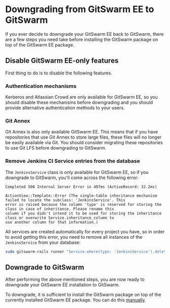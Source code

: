 # Downgrading from GitSwarm EE to GitSwarm

If you ever decide to downgrade your GitSwarm EE back to GitSwarm, there
are a few steps you need take before installing the GitSwarm package on top
of the GitSwarm EE package.

## Disable GitSwarm EE-only features

First thing to do is to disable the following features.

### Authentication mechanisms

Kerberos and Atlassian Crowd are only available for GitSwarm EE, so you
should disable these mechanisms before downgrading and you should provide
alternative authentication methods to your users.

### Git Annex

Git Annex is also only available GitSwarm EE. This means that if you have
repositories that use Git Annex to store large files, these files will
no longer be easily available via Git. You should consider migrating these
repositories to use Git LFS before downgrading to GitSwarm.

### Remove Jenkins CI Service entries from the database

The `JenkinsService` class is only available for GitSwarm EE, so if you
downgrade to GitSwarm, you'll come across the following error:

```
Completed 500 Internal Server Error in 497ms (ActiveRecord: 32.2ms)

ActionView::Template::Error (The single-table inheritance mechanism failed to locate the subclass: 'JenkinsService'. This
error is raised because the column 'type' is reserved for storing the class in case of inheritance. Please rename this
column if you didn't intend it to be used for storing the inheritance class or overwrite Service.inheritance_column to
use another column for that information.)
```

All services are created automatically for every project you have, so in
order to avoid getting this error, you need to remove all instances of the
`JenkinsService` from your database:

```bash
sudo gitswarm-rails runner "Service.where(type: 'JenkinsService').delete_all"
```

## Downgrade to GitSwarm

After performing the above mentioned steps, you are now ready to downgrade
your GitSwarm EE installation to GitSwarm.

To downgrade, it is sufficient to install the GitSwarm package on top of
the currently installed GitSwarm EE package. You can do this
[manually](../install/manual_install.md).
